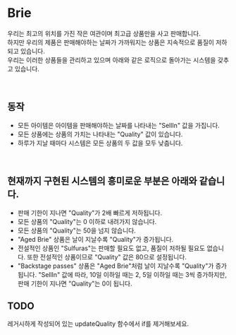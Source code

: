 # Brie

우리는 최고의 위치를 가진 작은 여관이며 최고급 상품만을 사고 판매합니다.  
하지만 우리의 제품은 판매해야하는 날짜가 가까워지는 상품은 지속적으로 품질이 저하되고 있습니다.  
우리는 이러한 상품들을 관리하고 있으며 아래와 같은 로직으로 돌아가는 시스템을 갖추고 있습니다.

<br>

## 동작

- 모든 아이템은 아이템을 판매해야하는 날짜를 나타내는 "SellIn" 값을 가집니다.
- 모든 상품에는 상품의 가치는 나타내는 "Quality" 값이 있습니다.
- 하루가 지날 때마다 시스템은 모든 상품의 두 값을 모두 낮춥니다.

<br>

## 현재까지 구현된 시스템의 흥미로운 부분은 아래와 같습니다.

- 판매 기한이 지나면 "Quality"가 2배 빠르게 저하됩니다.
- 모든 상품의 "Quality"는 0 이하로 내려가지 않습니다.
- 모든 상품의 "Quality"는 50을 넘지 않습니다.
- "Aged Brie" 상품은 날이 지날수록 "Quality"가 증가됩니다.
- 전설적인 상품인 "Sulfuras"는 판매할 필요도 없고, 품질이 저하될 필요도 없습니다. 또한 전설적인 상품이므로 "Quality" 값은 80으로 설정됩니다.
- "Backstage passes" 상품은 "Aged Brie"처럼 날이 지날수록 "Quality"가 증가됩니다. "SellIn" 값에 따라, 10일 이하일 때는 2, 5일 이하일 때는 3씩 증가하지만, 판매 기한이 지나면 "Quality"는 0이 됩니다.

## TODO
레거시하게 작성되어 있는 updateQuality 함수에서 if를 제거해보세요.
